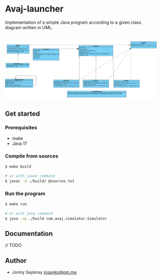 # Avaj-launcher
Implementation of a simple Java program according to a given class diagram written in UML.

![](resources/avaj_uml.png)

## Get started

### Prerequisites
- make
- Java 17

### Compile from sources

```bash
$ make build
```

```bash
# or with javac command
$ javac -d ./build/ @sources.txt
```

### Run the program

```bash
$ make run
```

```bash
# or with java command
$ java -cp ./build com.avaj.simulator.Simulator 
```

## Documentation
// TODO

## Author
- Jonny Saykosy <josayko@pm.me>